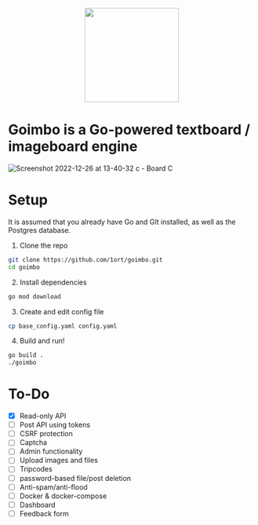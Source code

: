 
<p align="center">
  <img width="192" height="192" src="https://user-images.githubusercontent.com/83316072/209536409-c691c252-3d12-4af2-93ab-e2278b9ff9b6.png">
</p>

# **Goimbo** is a Go-powered textboard / imageboard engine

![Screenshot 2022-12-26 at 13-40-32 _c_ - Board C](https://user-images.githubusercontent.com/83316072/209534091-c05c4d4f-02cd-49f5-9f91-ff2601a6168d.png)

# Setup
It is assumed that you already have Go and GIt installed, as well as the Postgres database.

1. Clone the repo
```bash
git clone https://github.com/1ort/goimbo.git
cd goimbo
```
2. Install dependencies
```bash
go mod download
```
3. Create and edit config file
```bash
cp base_config.yaml config.yaml
```
4. Build and run!
```bash
go build .
./goimbo
```

# To-Do

- [x] Read-only API
- [ ] Post API using tokens
- [ ] CSRF protection
- [ ] Captcha
- [ ] Admin functionality
- [ ] Upload images and files
- [ ] Tripcodes
- [ ] password-based file/post deletion
- [ ] Anti-spam/anti-flood
- [ ] Docker & docker-compose
- [ ] Dashboard
- [ ] Feedback form

